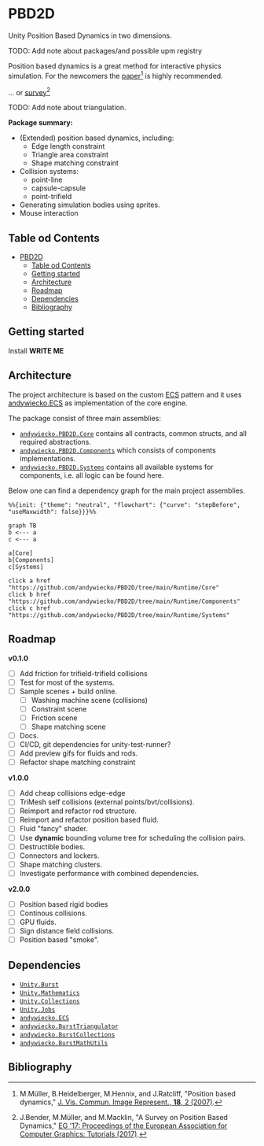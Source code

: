# PBD2D

Unity Position Based Dynamics in two dimensions.

TODO: Add note about packages/and possible upm registry


Position based dynamics is a great method for interactive physics simulation.
For the newcomers the [paper][muller.2007][^1] is highly recommended.

... or [survey][bender.2017][^3]


TODO: Add note about triangulation.

**Package summary:**

- (Extended) position based dynamics, including:
  - Edge length constraint
  - Triangle area constraint
  - Shape matching constraint
- Collision systems:
  - point-line
  - capsule-capsule
  - point-trifield
- Generating simulation bodies using sprites.
- Mouse interaction

## Table od Contents

- [PBD2D](#pbd2d)
  - [Table od Contents](#table-od-contents)
  - [Getting started](#getting-started)
  - [Architecture](#architecture)
  - [Roadmap](#roadmap)
  - [Dependencies](#dependencies)
  - [Bibliography](#bibliography)

## Getting started

Install **WRITE ME**


## Architecture

The project architecture is based on the custom [ECS](https://en.wikipedia.org/wiki/Entity_component_system) pattern and it uses [andywiecko.ECS](https://github.com/andywiecko/ECS) as implementation of the core engine.

The package consist of three main assemblies:

- [`andywiecko.PBD2D.Core`][Core] contains all contracts, common structs, and all required abstractions.
- [`andywiecko.PBD2D.Components`][Components] which consists of components implementations.
- [`andywiecko.PBD2D.Systems`][Systems] contains all available systems for components, i.e. all logic can be found here.

Below one can find a dependency graph for the main project assemblies.

```mermaid
%%{init: {"theme": "neutral", "flowchart": {"curve": "stepBefore", "useMaxwidth": false}}}%%

graph TB
b <--- a
c <--- a

a[Core]
b[Components]
c[Systems]

click a href "https://github.com/andywiecko/PBD2D/tree/main/Runtime/Core"
click b href "https://github.com/andywiecko/PBD2D/tree/main/Runtime/Components"
click c href "https://github.com/andywiecko/PBD2D/tree/main/Runtime/Systems"
```

## Roadmap

**v0.1.0**

- [ ] Add friction for trifield-trifield collisions
- [ ] Test for most of the systems.
- [ ] Sample scenes + build online.
  - [ ] Washing machine scene (collisions)
  - [ ] Constraint scene
  - [ ] Friction scene
  - [ ] Shape matching scene
- [ ] Docs.
- [ ] CI/CD, git dependencies for unity-test-runner?
- [ ] Add preview gifs for fluids and rods.
- [ ] Refactor shape matching constraint

**v1.0.0**

- [ ] Add cheap collisions edge-edge
- [ ] TriMesh self collisions (external points/bvt/collisions).
- [ ] Reimport and refactor rod structure.
- [ ] Reimport and refactor position based fluid.
- [ ] Fluid "fancy" shader.
- [ ] Use **dynamic** bounding volume tree for scheduling the collision pairs. 
- [ ] Destructible bodies.
- [ ] Connectors and lockers.
- [ ] Shape matching clusters.
- [ ] Investigate performance with combined dependencies.

**v2.0.0**

- [ ] Position based rigid bodies
- [ ] Continous collisions.
- [ ] GPU fluids.
- [ ] Sign distance field collisions.
- [ ] Position based "smoke".

## Dependencies

- [`Unity.Burst`](https://docs.unity3d.com/Packages/com.unity.burst@1.6/manual/index.html)
- [`Unity.Mathematics`](https://docs.unity3d.com/Packages/com.unity.mathematics@1.2/manual/index.html)
- [`Unity.Collections`](https://docs.unity3d.com/Packages/com.unity.collections@1.0/manual/index.html)
- [`Unity.Jobs`](https://docs.unity3d.com/Manual/JobSystem.html)
- [`andywiecko.ECS`](https://github.com/andywiecko/ECS)
- [`andywiecko.BurstTriangulator`](https://github.com/andywiecko/BurstTriangulator)
- [`andywiecko.BurstCollections`](https://github.com/andywiecko/BurstCollections)
- [`andywiecko.BurstMathUtils`](https://github.com/andywiecko/BurstMathUtils)

## Bibliography

[muller.2007]:https://doi.org/10.1016/j.jvcir.2007.01.005
[^1]:M.Müller, B.Heidelberger, M.Hennix, and J.Ratcliff, "Position based dynamics," [J. Vis. Commun. Image Represent., **18**, 2 (2007)][muller.2007].

[muller.2005]:https://doi.org/10.1145/1073204.1073216
[^2]:M.Müller, B.Heidelberger, M.Teschner, and M.Gros, "Meshless deformations based on shape matching," [ACM Trans. Graph. **24**, 3 (2005)][muller.2005].

[bender.2017]:https://doi.org/10.2312/egt.20171034
[^3]:J.Bender, M.Müller, and M.Macklin, "A Survey on Position Based Dynamics," [EG '17: Proceedings of the European Association for Computer Graphics: Tutorials (2017)][bender.2017].

[Core]:https://github.com/andywiecko/PBD2D/tree/main/Runtime/Core
[Components]:https://github.com/andywiecko/PBD2D/tree/main/Runtime/Components
[Systems]:https://github.com/andywiecko/PBD2D/tree/main/Runtime/Systems

